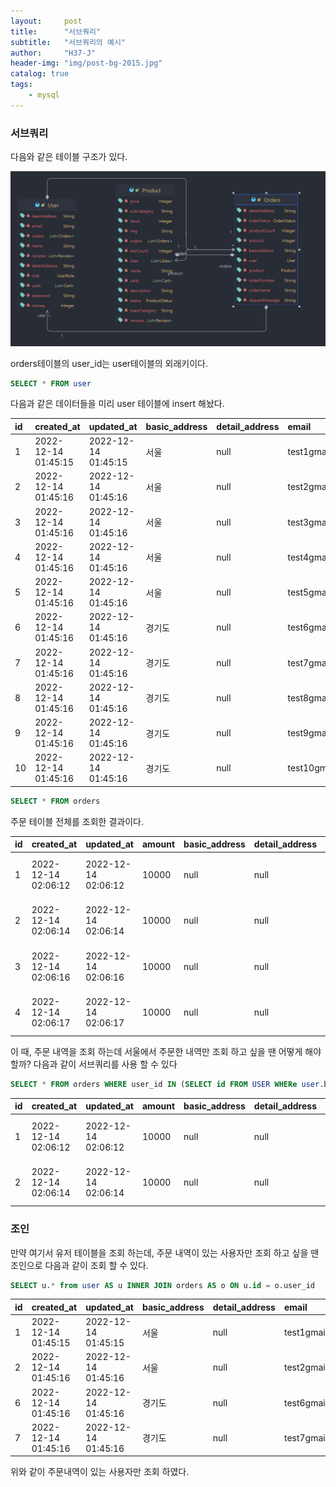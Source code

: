 ```yaml
---
layout:     post
title:      "서브쿼리"
subtitle:   "서브쿼리의 예시"
author:     "H37-J"
header-img: "img/post-bg-2015.jpg"
catalog: true
tags:
    - mysql
---
```


### 서브쿼리

다음와 같은 테이블 구조가 있다.

<img src="https://raw.githubusercontent.com/H37-J/H37-J.github.io/main/_posts/database/img/orders.png" alt="사진이 없습니다">

orders테이블의 user_id는 user테이블의 외래키이다.

```sql
SELECT * FROM user
```

다음과 같은 데이터들을 미리 user 테이블에 insert 해놨다.

| id | created\_at | updated\_at | basic\_address | detail\_address | email | money | name | password | role |
| :--- | :--- | :--- | :--- | :--- | :--- | :--- | :--- | :--- | :--- |
| 1 | 2022-12-14 01:45:15 | 2022-12-14 01:45:15 | 서울 | null | test1gmail.com | 100000 | 테스트1 | test1234 | USER |
| 2 | 2022-12-14 01:45:16 | 2022-12-14 01:45:16 | 서울 | null | test2gmail.com | 100000 | 테스트2 | test1234 | USER |
| 3 | 2022-12-14 01:45:16 | 2022-12-14 01:45:16 | 서울 | null | test3gmail.com | 100000 | 테스트3 | test1234 | USER |
| 4 | 2022-12-14 01:45:16 | 2022-12-14 01:45:16 | 서울 | null | test4gmail.com | 100000 | 테스트4 | test1234 | USER |
| 5 | 2022-12-14 01:45:16 | 2022-12-14 01:45:16 | 서울 | null | test5gmail.com | 100000 | 테스트5 | test1234 | USER |
| 6 | 2022-12-14 01:45:16 | 2022-12-14 01:45:16 | 경기도 | null | test6gmail.com | 100000 | 테스트6 | test1234 | USER |
| 7 | 2022-12-14 01:45:16 | 2022-12-14 01:45:16 | 경기도 | null | test7gmail.com | 100000 | 테스트7 | test1234 | USER |
| 8 | 2022-12-14 01:45:16 | 2022-12-14 01:45:16 | 경기도 | null | test8gmail.com | 100000 | 테스트8 | test1234 | USER |
| 9 | 2022-12-14 01:45:16 | 2022-12-14 01:45:16 | 경기도 | null | test9gmail.com | 100000 | 테스트9 | test1234 | USER |
| 10 | 2022-12-14 01:45:16 | 2022-12-14 01:45:16 | 경기도 | null | test10gmail.com | 100000 | 테스트10 | test1234 | USER |


```sql
SELECT * FROM orders
```

주문 테이블 전체를 조회한 결과이다.

| id | created\_at | updated\_at | amount | basic\_address | detail\_address | order\_name | order\_number | order\_status | product\_count | request\_message | product\_id | user\_id |
| :--- | :--- | :--- | :--- | :--- | :--- | :--- | :--- | :--- | :--- | :--- | :--- | :--- |
| 1 | 2022-12-14 02:06:12 | 2022-12-14 02:06:12 | 10000 | null | null | 아디다스 신발 | b441e2ec-458d-47ed-b673-d9346892875b | PAYING | 1 | null | 1 | 1 |
| 2 | 2022-12-14 02:06:14 | 2022-12-14 02:06:14 | 10000 | null | null | 아디다스 신발 | 7098a9d1-307e-484d-a08d-2959c8207f3f | PAYING | 1 | null | 1 | 2 |
| 3 | 2022-12-14 02:06:16 | 2022-12-14 02:06:16 | 10000 | null | null | 아디다스 신발 | 539baa33-7aca-41bf-a8aa-91f92b12ae2d | PAYING | 1 | null | 1 | 6 |
| 4 | 2022-12-14 02:06:17 | 2022-12-14 02:06:17 | 10000 | null | null | 아디다스 신발 | 3b83f253-a66d-440e-83c7-bad111c8b4fe | PAYING | 1 | null | 1 | 7 |

이 때, 주문 내역을 조회 하는데 서울에서 주문한 내역만 조회 하고 싶을 땐 어떻게 해야할까?
다음과 같이 서브쿼리를 사용 할 수 있다

```sql
SELECT * FROM orders WHERE user_id IN (SELECT id FROM USER WHERe user.basic_address = "서울")
```

| id | created\_at | updated\_at | amount | basic\_address | detail\_address | order\_name | order\_number | order\_status | product\_count | request\_message | product\_id | user\_id |
| :--- | :--- | :--- | :--- | :--- | :--- | :--- | :--- | :--- | :--- | :--- | :--- | :--- |
| 1 | 2022-12-14 02:06:12 | 2022-12-14 02:06:12 | 10000 | null | null | 아디다스 신발 | b441e2ec-458d-47ed-b673-d9346892875b | PAYING | 1 | null | 1 | 1 |
| 2 | 2022-12-14 02:06:14 | 2022-12-14 02:06:14 | 10000 | null | null | 아디다스 신발 | 7098a9d1-307e-484d-a08d-2959c8207f3f | PAYING | 1 | null | 1 | 2 |

### 조인

만약 여기서 유저 테이블을 조회 하는데, 주문 내역이 있는 사용자만 조회 하고 싶을 땐 조인으로 다음과 같이 조회 할 수 있다.

```sql
SELECT u.* from user AS u INNER JOIN orders AS o ON u.id = o.user_id
```

| id | created\_at | updated\_at | basic\_address | detail\_address | email | money | name | password | role |
| :--- | :--- | :--- | :--- | :--- | :--- | :--- | :--- | :--- | :--- |
| 1 | 2022-12-14 01:45:15 | 2022-12-14 01:45:15 | 서울 | null | test1gmail.com | 100000 | 테스트1 | test1234 | USER |
| 2 | 2022-12-14 01:45:16 | 2022-12-14 01:45:16 | 서울 | null | test2gmail.com | 100000 | 테스트2 | test1234 | USER |
| 6 | 2022-12-14 01:45:16 | 2022-12-14 01:45:16 | 경기도 | null | test6gmail.com | 100000 | 테스트6 | test1234 | USER |
| 7 | 2022-12-14 01:45:16 | 2022-12-14 01:45:16 | 경기도 | null | test7gmail.com | 100000 | 테스트7 | test1234 | USER |

위와 같이 주문내역이 있는 사용자만 조회 하였다.